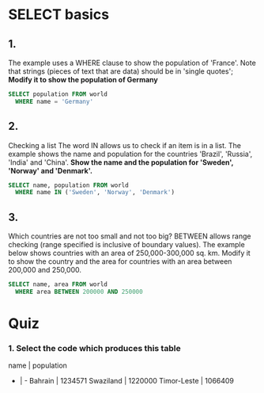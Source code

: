 # SELECT basics

## 1.
The example uses a WHERE clause to show the population of 'France'. Note that strings (pieces of text that are data) should be in 'single quotes';
**Modify it to show the population of Germany**
```SQL
SELECT population FROM world
  WHERE name = 'Germany'
```

## 2.
Checking a list The word IN allows us to check if an item is in a list. The example shows the name and population for the countries 'Brazil', 'Russia', 'India' and 'China'.
**Show the name and the population for 'Sweden', 'Norway' and 'Denmark'.**
```SQL
SELECT name, population FROM world
  WHERE name IN ('Sweden', 'Norway', 'Denmark')
```

## 3.
Which countries are not too small and not too big? BETWEEN allows range checking (range specified is inclusive of boundary values). The example below shows countries with an area of 250,000-300,000 sq. km. Modify it to show the country and the area for countries with an area between 200,000 and 250,000.
```SQL
SELECT name, area FROM world
  WHERE area BETWEEN 200000 AND 250000
```

# Quiz

### 1. Select the code which produces this table
name | population
- | -
Bahrain | 1234571
Swaziland |	1220000
Timor-Leste |	1066409